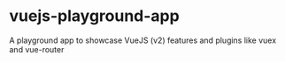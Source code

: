 # vuejs-playground-app
A playground app to showcase VueJS (v2) features and plugins like vuex and vue-router
